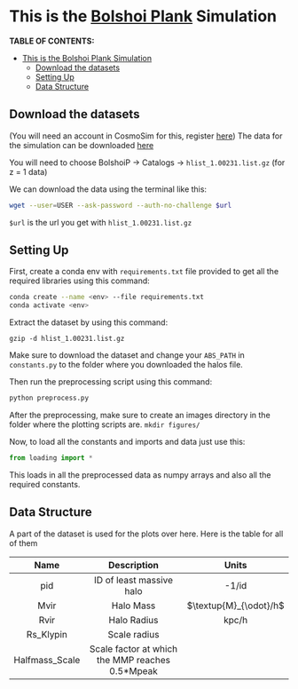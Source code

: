 # This is the [Bolshoi Plank](https://hipacc.ucsc.edu/Bolshoi/index.html) Simulation

**TABLE OF CONTENTS:**

- [This is the Bolshoi Plank Simulation](#this-is-the-bolshoi-plank-simulation)
  - [Download the datasets](#download-the-datasets)
  - [Setting Up](#setting-up)
  - [Data Structure](#data-structure)

## Download the datasets

(You will need an account in CosmoSim for this, register
[here](https://www.cosmosim.org/auth/registration/register?redirect=/auth/login))
The data for the simulation can be downloaded
[here](https://www.cosmosim.org/cms/files/rockstar-data/)

You will need to choose BolshoiP -> Catalogs -> `hlist_1.00231.list.gz`
(for z = 1 data)

We can download the data using the terminal like this:

```bash
wget --user=USER --ask-password --auth-no-challenge $url
```

`$url` is the url you get with `hlist_1.00231.list.gz`

## Setting Up

First, create a conda env with `requirements.txt` file provided to get all the
required libraries using this command:

```bash
conda create --name <env> --file requirements.txt
conda activate <env>
```

Extract the dataset by using this command:

```gzip -d hlist_1.00231.list.gz```

Make sure to download the dataset and change your `ABS_PATH` in `constants.py`
to the folder where you downloaded the halos file.

Then run the preprocessing script using this command:

```bash
python preprocess.py
```

After the preprocessing, make sure to create an images directory in the
folder where the plotting scripts are.
`mkdir figures/`

Now, to load all the constants and imports and data just use this:
```python
from loading import *
```
This loads in all the preprocessed data as numpy arrays and also all the 
required constants.

## Data Structure
A part of the dataset is used for the plots over here.
Here is the table for all of them

|      Name      |                   Description                   |          Units         |
|:--------------:|:-----------------------------------------------:|:----------------------:|
| pid            | ID of least massive halo                        | -1/id                  |
| Mvir           | Halo Mass                                       | $\textup{M}_{\odot}/h$ |
| Rvir           | Halo Radius                                     | kpc/h                  |
| Rs_Klypin      | Scale radius                                    |                        |
| Halfmass_Scale | Scale factor at which the MMP reaches 0.5*Mpeak |                        |
